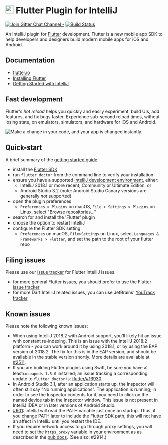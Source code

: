 # <img src="https://flutter.io/images/flutter-mark-square-100.png" alt="Flutter" width="26" height="26" /> Flutter Plugin for IntelliJ

[![Join Gitter Chat Channel -](https://badges.gitter.im/flutter/flutter.svg)](https://gitter.im/flutter/flutter?utm_source=badge&utm_medium=badge&utm_campaign=pr-badge&utm_content=badge)
[![Build Status](https://travis-ci.org/flutter/flutter-intellij.svg)](https://travis-ci.org/flutter/flutter-intellij)

An IntelliJ plugin for [Flutter](https://flutter.io/) development. Flutter is a new mobile
app SDK to help developers and designers build modern mobile apps for iOS and Android.

## Documentation

- [flutter.io](https://flutter.io)
- [Installing Flutter](https://flutter.io/docs/get-started/install)
- [Getting Started with IntelliJ](https://flutter.io/docs/development/tools/ide)

## Fast development

Flutter's <em>hot reload</em> helps you quickly and easily experiment, build UIs, add features,
and fix bugs faster. Experience sub-second reload times, without losing state, on emulators,
simulators, and hardware for iOS and Android.

<img src="https://user-images.githubusercontent.com/919717/28131204-0f8c3cda-66ee-11e7-9428-6a0513eac75d.gif" alt="Make a change in your code, and your app is changed instantly.">

## Quick-start

A brief summary of the [getting started guide](https://flutter.io/docs/development/tools/ide):

- install the [Flutter SDK](https://flutter.io/docs/get-started/install)
- run `flutter doctor` from the command line to verify your installation
- ensure you have a supported [IntelliJ development environment](https://www.jetbrains.com/idea/download), either:
  - IntelliJ 2018.1 or more recent, Community or Ultimate Edition, or
  - Android Studio 3.2 (note: Android Studio Canary versions are generally _not_ supported)
- open the plugin preferences
  - `Preferences > Plugins` on macOS, `File > Settings > Plugins` on Linux, select "Browse repositories…"
- search for and install the 'Flutter' plugin
- choose the option to restart IntelliJ
- configure the Flutter SDK setting
  - `Preferences` on macOS, `File>Settings` on Linux, select `Languages & Frameworks > Flutter`, and set
    the path to the root of your flutter repo

## Filing issues

Please use our [issue tracker](https://github.com/flutter/flutter-intellij/issues)
for Flutter IntelliJ issues.

- for more general Flutter issues, you should prefer to use the Flutter
  [issue tracker](https://github.com/flutter/flutter/issues)
- for more Dart IntelliJ related issues, you can use JetBrains'
  [YouTrack tracker](https://youtrack.jetbrains.com/issues?q=%23Dart%20%23Unresolved%20)

## Known issues

Please note the following known issues:

- When using IntelliJ 2018.2 with Android support, you'll likely hit an issue with
  constant re-indexing. This is an issue with the IntelliJ 2018.2 platform - you can
  work around it by using 2018.1, or by using the EAP version of 2018.2. The fix for this
  is in the EAP version, and should be available in the stable version shortly.
  More details are available at [#2511](https://github.com/flutter/flutter-intellij/issues/2511).
- If you are building Flutter plugins using Swift, be sure you have at least`cocoapods 1.5.0` 
  installed; an issue tracking a corresponding update to `flutter doctor` is:
  [flutter/#16930](https://github.com/flutter/flutter/issues/16930).
- In Android Studio 3.1, after an application starts up, the Inspector will often still say
  "No running applications". The application is running; in order to see the Inspector contents
  for it, you need to click on the named device tab in the Inspector window. This issue is not
  present in IntelliJ IDEA or in later versions of Android Studio.
- [#601](https://github.com/flutter/flutter-intellij/issues/601): IntelliJ will
  read the PATH variable just once on startup. Thus, if you change PATH later to
  include the Flutter SDK path, this will not have an affect in IntelliJ until you
  restart the IDE.
- If you require network access to go through proxy settings, you will need to set the 
  `https_proxy` variable in your environment as as described in the 
  [pub docs](https://www.dartlang.org/tools/pub/troubleshoot#pub-get-fails-from-behind-a-corporate-firewall).
  (See also: #2914.)
